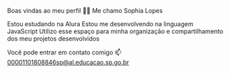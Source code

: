 Boas vindas ao meu perfil 💙💙
Me chamo Sophia Lopes 

Estou estudando na Alura
Estou me desenvolvendo na linguagem JavaScript
Utilizo esse espaço para minha organização e compartilhamento dos meu projetos desenvolvidos

Você pode entrar em contato comigo 📫
00001101808846sp@al.educacao.sp.go.br 

